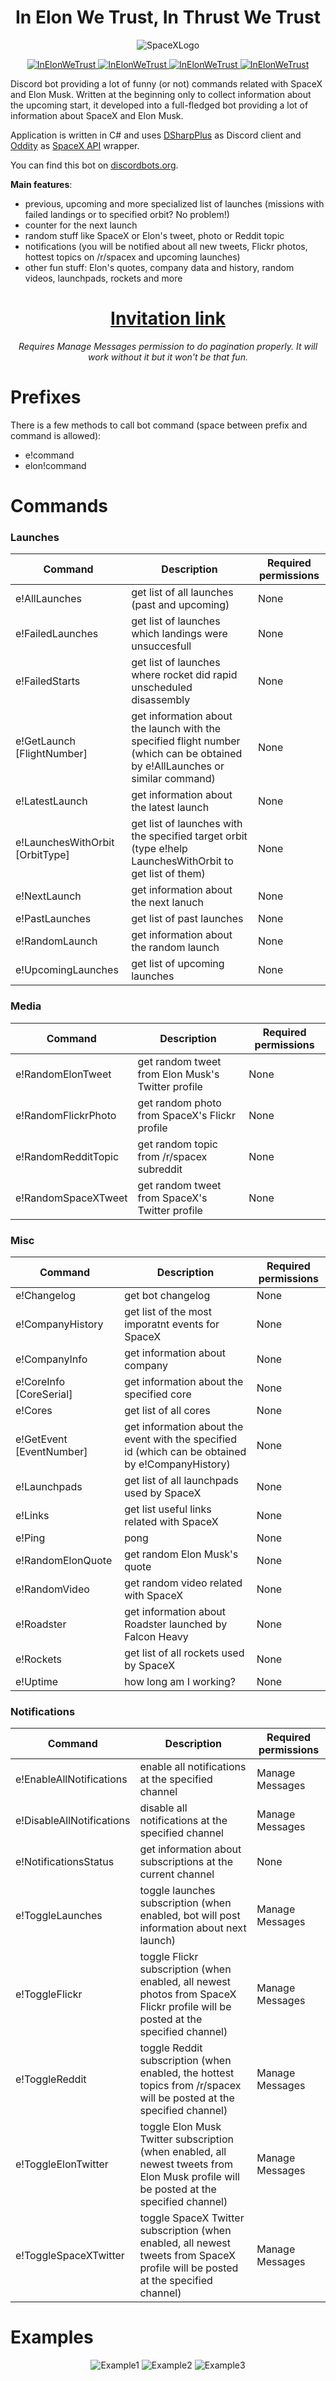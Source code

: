 <h1 align="center" style="font-weight: bold">In Elon We Trust, In Thrust We Trust</h1>
<p align="center">
<img src="https://i.imgur.com/cYPoKXr.jpg" alt="SpaceXLogo">
</p>

<p align="center">
<a href="https://discordbots.org/bot/462742130016780337" >
<img src="https://discordbots.org/api/widget/status/462742130016780337.svg" alt="InElonWeTrust" />
<img src="https://discordbots.org/api/widget/servers/462742130016780337.svg?noavatar=true" alt="InElonWeTrust" />
<img src="https://discordbots.org/api/widget/upvotes/462742130016780337.svg?noavatar=true" alt="InElonWeTrust" />
<img src="https://discordbots.org/api/widget/lib/462742130016780337.svg?noavatar=true" alt="InElonWeTrust" />
</a>
</p>


Discord bot providing a lot of funny (or not) commands related with SpaceX and Elon Musk. Written at the beginning only to collect information about the upcoming start, it developed into a full-fledged bot providing a lot of information about SpaceX and Elon Musk. 

Application is written in C# and uses [DSharpPlus](https://github.com/DSharpPlus/DSharpPlus) as Discord client and [Oddity](https://github.com/Tearth/Oddity) as [SpaceX API](https://github.com/r-spacex/SpaceX-API) wrapper.

You can find this bot on [discordbots.org](https://discordbots.org/bot/462742130016780337).

**Main features**:
  * previous, upcoming and more specialized list of launches (missions with failed landings or to specified orbit? No problem!)
  * counter for the next launch
  * random stuff like SpaceX or Elon's tweet, photo or Reddit topic 
  * notifications (you will be notified about all new tweets, Flickr photos, hottest topics on /r/spacex and upcoming launches)
  * other fun stuff: Elon's quotes, company data and history, random videos, launchpads, rockets and more

<h1 align="center" style="font-weight: bold">
	<a href="https://discordapp.com/oauth2/authorize?client_id=462742130016780337&permissions=26688&scope=bot">Invitation link</a>
</h1>

<p align="center" style="font-style: italic">
Requires Manage Messages permission to do pagination properly. It will work without it but it won't be that fun.
</p>

# Prefixes
There is a few methods to call bot command (space between prefix and command is allowed):
  * e!command
  * elon!command

# Commands
### Launches
| Command | Description | Required permissions |
|---|---|---|
| e!AllLaunches  | get list of all launches (past and upcoming) | None |
| e!FailedLaunches  | get list of launches which landings were unsuccesfull | None |
| e!FailedStarts  | get list of launches where rocket did rapid unscheduled disassembly | None |
| e!GetLaunch [FlightNumber]  | get information about the launch with the specified flight number (which can be obtained by e!AllLaunches or similar command) | None |
| e!LatestLaunch  | get information about the latest launch | None |
| e!LaunchesWithOrbit [OrbitType] | get list of launches with the specified target orbit (type e!help LaunchesWithOrbit to get list of them) | None |
| e!NextLaunch  | get information about the next lanuch | None |
| e!PastLaunches  | get list of past launches | None |
| e!RandomLaunch  | get information about the random launch | None |
| e!UpcomingLaunches  | get list of upcoming launches | None |

### Media
| Command | Description | Required permissions |
|---|---|---|
| e!RandomElonTweet  | get random tweet from Elon Musk's Twitter profile | None |
| e!RandomFlickrPhoto  | get random photo from SpaceX's Flickr profile | None |
| e!RandomRedditTopic  | get random topic from /r/spacex subreddit | None |
| e!RandomSpaceXTweet  | get random tweet from SpaceX's Twitter profile | None |

### Misc
| Command | Description | Required permissions |
|---|---|---|
| e!Changelog  | get bot changelog | None |
| e!CompanyHistory  | get list of the most imporatnt events for SpaceX | None |
| e!CompanyInfo  | get information about company | None |
| e!CoreInfo [CoreSerial] | get information about the specified core | None |
| e!Cores | get list of all cores | None |
| e!GetEvent [EventNumber] | get information about the event with the specified id (which can be obtained by e!CompanyHistory) | None |
| e!Launchpads  | get list of all launchpads used by SpaceX | None |
| e!Links  | get list useful links related with SpaceX | None |
| e!Ping  | pong | None |
| e!RandomElonQuote  | get random Elon Musk's quote | None |
| e!RandomVideo  | get random video related with SpaceX | None |
| e!Roadster  | get information about Roadster launched by Falcon Heavy | None |
| e!Rockets  | get list of all rockets used by SpaceX | None |
| e!Uptime  | how long am I working? | None |

### Notifications
| Command | Description | Required permissions |
|---|---|---|
| e!EnableAllNotifications  | enable all notifications at the specified channel | Manage Messages |
| e!DisableAllNotifications  | disable all notifications at the specified channel | Manage Messages |
| e!NotificationsStatus  | get information about subscriptions at the current channel | None |
| e!ToggleLaunches  | toggle launches subscription (when enabled, bot will post information about next launch) | Manage Messages |
| e!ToggleFlickr  | toggle Flickr subscription (when enabled, all newest photos from SpaceX Flickr profile will be posted at the specified channel) | Manage Messages |
| e!ToggleReddit  | toggle Reddit subscription (when enabled, the hottest topics from /r/spacex will be posted at the specified channel) | Manage Messages |
| e!ToggleElonTwitter  | toggle Elon Musk Twitter subscription (when enabled, all newest tweets from Elon Musk profile will be posted at the specified channel) | Manage Messages |
| e!ToggleSpaceXTwitter  | toggle SpaceX Twitter subscription (when enabled, all newest tweets from SpaceX profile will be posted at the specified channel) | Manage Messages |

# Examples
<p align="center">
<img src="https://i.imgur.com/Z7qzpfn.jpg" alt="Example1">
<img src="https://i.imgur.com/sbZIzQr.jpg" alt="Example2">
<img src="https://i.imgur.com/LdchUF9.jpg" alt="Example3">
</p>